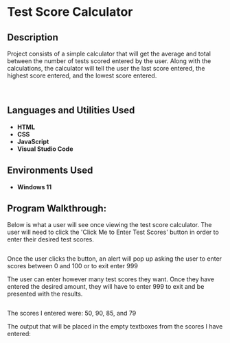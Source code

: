 <h1>Test Score Calculator</h1>


<h2>Description</h2>
<p>Project consists of a simple calculator that will get the average and total between the number of tests scored entered by the user. Along with the calculations, the calculator will tell the user the last score entered, the highest score entered, and the lowest score entered.</p>
<br />


<h2>Languages and Utilities Used</h2>

- <b>HTML</b>
- <b>CSS</b> 
- <b>JavaScript</b>
- <b>Visual Studio Code</b>

<h2>Environments Used </h2>

- <b>Windows 11</b>

<h2>Program Walkthrough:</h2>


<p>Below is what a user will see once viewing the test score calculator. The user will need to click the 'Click Me to Enter Test Scores' button in order to enter their desired test scores.</p>
<img alt="" src=""/>
<br />

<p>Once the user clicks the button, an alert will pop up asking the user to enter scores between 0 and 100 or to exit enter 999</p>
<p>The user can enter however many test scores they want. Once they have entered the desired amount, they will have to enter 999 to exit and be presented with the results.</p>
<img alt="" src=""/>
<br />

<p>The scores I entered were: 50, 90, 85, and 79 </p>
<p>The output that will be placed in the empty textboxes from the scores I have entered: </p>
<img alt="" src=""/>
<br />



<!--
 ```diff
- text in red
+ text in green
! text in orange
# text in gray
@@ text in purple (and bold)@@
```
--!>
